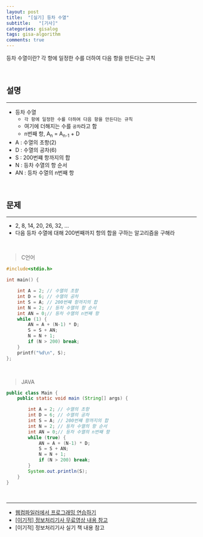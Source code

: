```yaml
---
layout: post
title:  "[실기] 등차 수열"
subtitle:   "[기사]"
categories: gisalog
tags: gisa-algorithm
comments: true
---
```



등차 수열이란? 각 항에 일정한 수를 더하여 다음 항을 만든다는 규칙

<br>


## 설명
---

- 등차 수열
	+ `각 항에 일정한 수를 더하여 다음 항을 만든다는 규칙`
	+ 여기에 더해지는 수를 `공차`라고 함
	+ n번째 항, A<sub>n</sub> = A<sub>n-1</sub> + D
- A : 수열의 초항(2)
- D : 수열의 공차(6)
- S : 200번쨰 항까지의 합
- N  : 등차 수열의 항 순서
- AN : 등차 수열의 n번째 항

<br>


## 문제
---

- 2, 8, 14, 20, 26, 32, ...
- 다음 등차 수열에 대해 200번째까지 항의 합을 구하는 알고리즘을 구해라

<br>


> C언어

```c
#include<stdio.h>

int main() {

	int A = 2; // 수열의 초항
	int D = 6; // 수열의 공차
	int S = A; // 200번쨰 항까지의 합
	int N = 2; // 등차 수열의 항 순서
	int AN = 0;// 등차 수열의 n번째 항
	while (1) {
		AN = A + (N-1) * D;
		S = S + AN;
		N = N + 1;
		if (N > 200) break; 
	}
	printf("%d\n", S);
};
```

<br>

> JAVA

```java
public class Main {
	public static void main (String[] args) {

		int A = 2; // 수열의 초항
		int D = 6; // 수열의 공차
		int S = A; // 200번쨰 항까지의 합
		int N = 2; // 등차 수열의 항 순서
		int AN = 0;// 등차 수열의 n번째 항
		while (true) {
			AN = A + (N-1) * D;
			S = S + AN;
			N = N + 1;
			if (N > 200) break; 
		}
		System.out.println(S);
	}
}
```

<br>

---
- [웹컴파일러에서 프로그래밍 연습하기](https://csacademy.com/workspace/)
- [[이기적] 정보처리기사 무료영상 내용 참고](https://www.youtube.com/watch?v=mCM5QNC3sZA&list=PL9GldHAGKAwWNwxxf0BBRnlq49lNKYBY4)
- [이기적] 정보처리기사 실기 책 내용 참고

